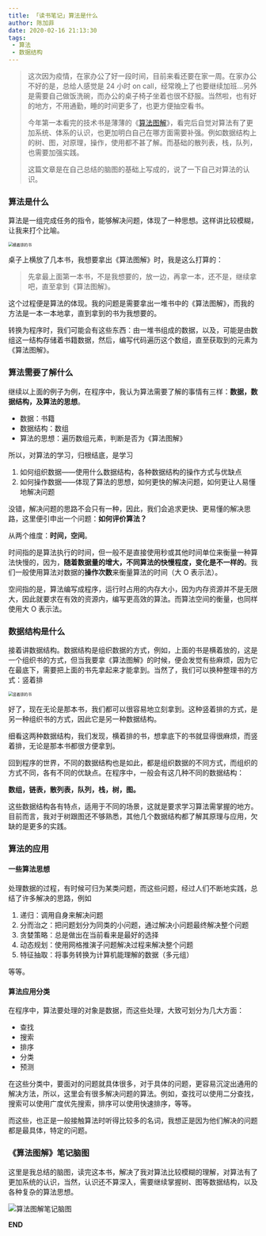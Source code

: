 ```yaml
---
title: 「读书笔记」算法是什么
author: 陈加菲
date: 2020-02-16 21:13:30
tags:
 - 算法
 - 数据结构
---
```


> 这次因为疫情，在家办公了好一段时间，目前来看还要在家一周。在家办公不好的是，总给人感觉是 24 小时 on call，经常晚上了也要继续加班...另外是需要自己做饭洗碗，而办公的桌子椅子坐着也很不舒服。当然啦，也有好的地方，不用通勤，睡的时间更多了，也更方便抽空看书。
>
> 今年第一本看完的技术书是薄薄的《[算法图解](https://book.douban.com/subject/26979890/)》，看完后自觉对算法有了更加系统、体系的认识，也更加明白自己在哪方面需要补强。例如数据结构上的树、图，对原理，操作，使用都不甚了解。而基础的散列表，栈，队列，也需要加强实践。
>
> 这篇文章是在自己总结的脑图的基础上写成的，说了一下自己对算法的认识。

### 算法是什么

算法是一组完成任务的指令，能够解决问题，体现了一种思想。这样讲比较模糊，让我来打个比喻。

<img src="http://q6q6q9uu8.bkt.clouddn.com/images/grokking-algorithms-note/book-side.jpg" alt="横着排的书" title="横着排的书" style="zoom:55%;" />

桌子上横放了几本书，我想要拿出《算法图解》时，我是这么打算的：

> 先拿最上面第一本书，不是我想要的，放一边，再拿一本，还不是，继续拿吧，直至拿到《算法图解》。

这个过程便是算法的体现。我的问题是需要拿出一堆书中的《算法图解》，而我的方法是一本一本地拿，直到拿到的书为我想要的。

转换为程序时，我们可能会有这些东西：由一堆书组成的数据，以及，可能是由数组这一结构存储着书籍数据，然后，编写代码遍历这个数组，直至获取到的元素为《算法图解》。

### 算法需要了解什么

继续以上面的例子为例，在程序中，我认为算法需要了解的事情有三样：**数据，数据结构，及算法的思想**。

- 数据：书籍
- 数据结构：数组
- 算法的思想：遍历数组元素，判断是否为《算法图解》

所以，对算法的学习，归根结底，是学习

1. 如何组织数据——使用什么数据结构，各种数据结构的操作方式与优缺点
2. 如何操作数据——体现了算法的思想，如何更快的解决问题，如何更让人易懂地解决问题

没错，解决问题的思路不会只有一种，因此，我们会追求更快、更易懂的解决思路，这里便引申出一个问题：**如何评价算法？**

从两个维度：**时间，空间**。

时间指的是算法执行的时间，但一般不是直接使用秒或其他时间单位来衡量一种算法快慢的，因为，**随着数据量的增大，不同算法的快慢程度，变化是不一样的**。我们一般使用算法对数据的**操作次数**来衡量算法的时间（大 O 表示法）。

空间指的是，算法编写成程序，运行时占用的内存大小，因为内存资源并不是无限大，因此就要求在有效的资源内，编写更高效的算法。而算法空间的衡量，也同样使用大 O 表示法。

### 数据结构是什么

接着讲数据结构。数据结构是组织数据的方式，例如，上面的书是横着放的，这是一个组织书的方式，但当我要拿《算法图解》的时候，便会发觉有些麻烦，因为它在最底下，需要把上面的书先拿起来才能拿到。当然了，我们可以换种整理书的方式：竖着排

<img src="http://q6q6q9uu8.bkt.clouddn.com/images/grokking-algorithms-note/book-vertical.jpg" alt="竖着排的书" title="竖着排的书" style="zoom:55%;" />

好了，现在无论是那本书，我们都可以很容易地立刻拿到。这种竖着排的方式，是另一种组织书的方式，因此它是另一种数据结构。

细看这两种数据结构，我们发现，横着排的书，想拿底下的书就显得很麻烦，而竖着排，无论是那本书都很方便拿到。

回到程序的世界，不同的数据结构也是如此，都是组织数据的不同方式，而组织的方式不同，各有不同的优缺点。在程序中，一般会有这几种不同的数据结构：

**数组，链表，散列表，队列，栈，树，图。**

这些数据结构各有特点，适用于不同的场景，这就是要求学习算法需掌握的地方。目前而言，我对于树跟图还不够熟悉，其他几个数据结构都了解其原理与应用，欠缺的是更多的实践。

### 算法的应用

#### 一些算法思想

处理数据的过程，有时候可归为某类问题，而这些问题，经过人们不断地实践，总结了许多解决的思路，例如

1. 递归：调用自身来解决问题
2. 分而治之：把问题划分为同类的小问题，通过解决小问题最终解决整个问题
3. 贪婪策略：总是做出在当前看来是最好的选择
4. 动态规划：使用网格推演子问题解决过程来解决整个问题
5. 特征抽取：将事务转换为计算机能理解的数据（多元组）

等等。

#### 算法应用分类

在程序中，算法要处理的对象是数据，而这些处理，大致可划分为几大方面：

- 查找
- 搜索
- 排序
- 分类
- 预测

在这些分类中，要面对的问题就具体很多，对于具体的问题，更容易沉淀出通用的解决方法，所以，这里会有很多解决问题的算法。例如，查找可以使用二分查找，搜索可以使用广度优先搜索，排序可以使用快速排序，等等。

而这些，也正是一般接触算法时听得比较多的名词，我想正是因为他们解决的问题都是最具体，特定的问题。

### 《算法图解》笔记脑图

这里是我总结的脑图，读完这本书，解决了我对算法比较模糊的理解，对算法有了更加系统的认识，当然，认识还不算深入，需要继续掌握树、图等数据结构，以及各种复杂的算法思想。

![算法图解笔记脑图](http://q6q6q9uu8.bkt.clouddn.com/images/grokking-algorithms-note/algorithms-note.png "算法图解笔记脑图")



**END**